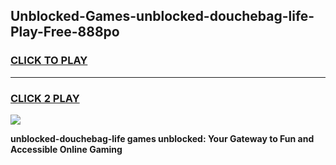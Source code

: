 
## Unblocked-Games-unblocked-douchebag-life-Play-Free-888po
<h3>
<a href="https://premium76.site?title=unblocked-douchebag-life&ref=12A">CLICK TO PLAY</a></h3>
<hr>

<h3>
<a href="https://premium76.site?title=unblocked-douchebag-life&ref=12A">CLICK 2 PLAY</a>
  
</h3>

<a href="https://premium76.site?title=unblocked-douchebag-life&ref=12A"><img src="https://clearcache.store/games.png"></a>


**unblocked-douchebag-life games unblocked: Your Gateway to Fun and Accessible Online Gaming**
